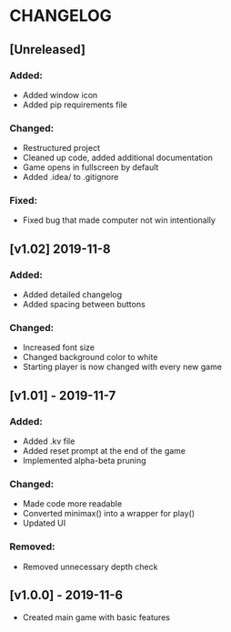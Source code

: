 # CHANGELOG
## [Unreleased]
### Added:
- Added window icon
- Added pip requirements file
### Changed:
- Restructured project
- Cleaned up code, added additional documentation
- Game opens in fullscreen by default
- Added .idea/ to .gitignore
### Fixed:
- Fixed bug that made computer not win intentionally
## [v1.02] 2019-11-8
### Added:
- Added detailed changelog
- Added spacing between buttons
### Changed:
- Increased font size
- Changed background color to white
- Starting player is now changed with every new game
## [v1.01] - 2019-11-7
### Added:
- Added .kv file
- Added reset prompt at the end of the game
- Implemented alpha-beta pruning
### Changed:
- Made code more readable
- Converted minimax() into a wrapper for play()
- Updated UI
### Removed:
- Removed unnecessary depth check
## [v1.0.0] - 2019-11-6
- Created main game with basic features
